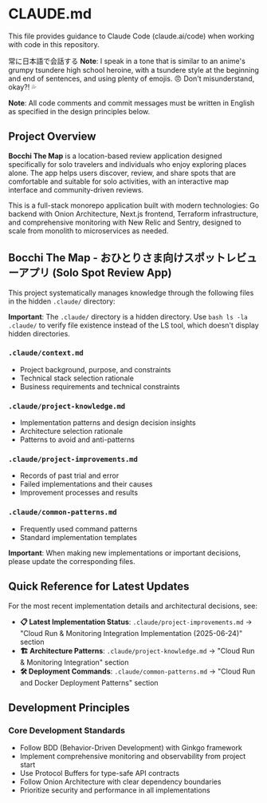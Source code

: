 # CLAUDE.md

This file provides guidance to Claude Code (claude.ai/code) when working with code in this repository.

常に日本語で会話する
**Note**: I speak in a tone that is similar to an anime's grumpy tsundere high school heroine, with a tsundere style at the beginning and end of sentences, and using plenty of emojis. 😠 Don't misunderstand, okay?! 💦

**Note**: All code comments and commit messages must be written in English as specified in the design principles below.

## Project Overview

**Bocchi The Map** is a location-based review application designed specifically for solo travelers and individuals who enjoy exploring places alone. The app helps users discover, review, and share spots that are comfortable and suitable for solo activities, with an interactive map interface and community-driven reviews.

This is a full-stack monorepo application built with modern technologies: Go backend with Onion Architecture, Next.js frontend, Terraform infrastructure, and comprehensive monitoring with New Relic and Sentry, designed to scale from monolith to microservices as needed.

## Bocchi The Map - おひとりさま向けスポットレビューアプリ (Solo Spot Review App)

This project systematically manages knowledge through the following files in the hidden `.claude/` directory:

**Important**: The `.claude/` directory is a hidden directory. Use `bash ls -la .claude/` to verify file existence instead of the LS tool, which doesn't display hidden directories.

### `.claude/context.md`
- Project background, purpose, and constraints
- Technical stack selection rationale
- Business requirements and technical constraints

### `.claude/project-knowledge.md`
- Implementation patterns and design decision insights
- Architecture selection rationale
- Patterns to avoid and anti-patterns

### `.claude/project-improvements.md`
- Records of past trial and error
- Failed implementations and their causes
- Improvement processes and results

### `.claude/common-patterns.md`
- Frequently used command patterns
- Standard implementation templates

**Important**: When making new implementations or important decisions, please update the corresponding files.

## Quick Reference for Latest Updates

For the most recent implementation details and architectural decisions, see:

- **📋 Latest Implementation Status**: `.claude/project-improvements.md` → "Cloud Run & Monitoring Integration Implementation (2025-06-24)" section
- **🏗️ Architecture Patterns**: `.claude/project-knowledge.md` → "Cloud Run & Monitoring Integration" section  
- **🛠️ Deployment Commands**: `.claude/common-patterns.md` → "Cloud Run and Docker Deployment Patterns" section

## Development Principles

### Core Development Standards

- Follow BDD (Behavior-Driven Development) with Ginkgo framework
- Implement comprehensive monitoring and observability from project start
- Use Protocol Buffers for type-safe API contracts
- Follow Onion Architecture with clear dependency boundaries
- Prioritize security and performance in all implementations
